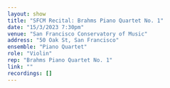```yaml
---
layout: show
title: "SFCM Recital: Brahms Piano Quartet No. 1"
date: "15/3/2023 7:30pm"
venue: "San Francisco Conservatory of Music"
address: "50 Oak St, San Francisco"
ensemble: "Piano Quartet"
role: "Violin"
rep: "Brahms Piano Quartet No. 1"
link: ""
recordings: []
---
```

